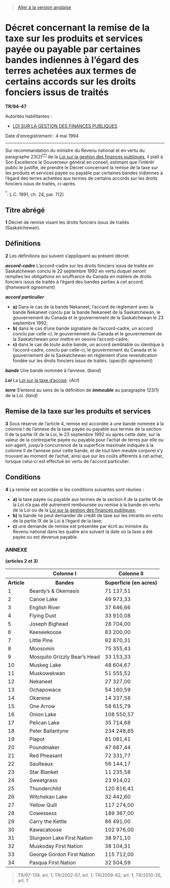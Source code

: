 > [Aller à la version anglaise](/en/Regulations/Statutory%20Instruments/94/47.md)

# Décret concernant la remise de la taxe sur les produits et services payée ou payable par certaines bandes indiennes à l’égard des terres achetées aux termes de certains accords sur les droits fonciers issus de traités

**TR/94-47**

Autorités habilitantes : 
- [LOI SUR LA GESTION DES FINANCES PUBLIQUES](/fr/Lois/Lois%20révisées%20du%20Canada/F/F-11.md)

Date d'enregistrement : 4 mai 1994

----------

Sur recommandation du ministre du Revenu national et en vertu du paragraphe 23(2)<sup><a href='#nbp_SI-94-47_f_hq_4880'>[*]</a></sup> de la [Loi sur la gestion des finances publiques](/fr/Lois/Lois%20révisées%20du%20Canada/F/F-11.md), il plaît à Son Excellence le Gouverneur général en conseil, estimant que l’intérêt public le justifie, de prendre le Décret concernant la remise de la taxe sur les produits et services payée ou payable par certaines bandes indiennes à l’égard des terres achetées aux termes de certains accords sur les droits fonciers issus de traités, ci-après.

<a name='nbp_SI-94-47_f_hq_4880'><sup>*</sup></a>: L.C. 1991, ch. 24, par. 7(2)<br />




## Titre abrégé


**1** Décret de remise visant les droits fonciers issus de traités (Saskatchewan).




## Définitions


**2** Les définitions qui suivent s’appliquent au présent décret.

***accord-cadre*** L’accord-cadre sur les droits fonciers issus de traités en Saskatchewan conclu le 22 septembre 1992 en vertu duquel seront remplies les obligations en souffrance du Canada en matière de droits fonciers issus de traités à l’égard des bandes parties à cet accord. (*framework agreement*)

***accord particulier***
- **a)** Dans le cas de la bande Nekaneet, l’accord de règlement avec la bande Nekaneet conclu par la bande Nekaneet de la Saskatchewan, le gouvernement du Canada et le gouvernement de la Saskatchewan le 23 septembre 1992;
- **b)** dans le cas d’une bande signataire de l’accord-cadre, un accord conclu par celle-ci, le gouvernement du Canada et le gouvernement de la Saskatchewan pour mettre en oeuvre l’accord-cadre;
- **c)** dans le cas de toute autre bande, un accord semblable ou identique à l’accord-cadre, conclu par celle-ci, le gouvernement du Canada et le gouvernement de la Saskatchewan en règlement d’une revendication fondée sur les droits fonciers issus de traités. (*specific agreement*)

***bande*** Une bande nommée à l’annexe. (*band*)

***Loi*** La [Loi sur la taxe d’accise](/fr/Lois/Lois%20révisées%20du%20Canada/E/E-15.md). (*Act*)

***terre*** S’entend au sens de la définition de ***immeuble*** au paragraphe 123(1) de la Loi. (*land*)




## Remise de la taxe sur les produits et services


**3** Sous réserve de l’article 4, remise est accordée à une bande nommée à la colonne I de l’annexe de la taxe payée ou payable aux termes de la section II de la partie IX de la Loi, le 23 septembre 1992 ou après cette date, sur la valeur de la contrepartie payée ou payable pour l’achat de terres par elle ou son agent, jusqu’à concurrence de la superficie maximale indiquée à la colonne II de l’annexe pour cette bande, et de tout bien meuble corporel s’y trouvant au moment de l’achat, ainsi que sur les coûts afférents à cet achat, lorsque celui-ci est effectué en vertu de l’accord particulier.




## Conditions


**4** La remise est accordée si les conditions suivantes sont réunies :
- **a)** la taxe payée ou payable aux termes de la section II de la partie IX de la Loi n’a pas été autrement remboursée ou remise à la bande en vertu de la Loi ou de la [Loi sur la gestion des finances publiques](/fr/Lois/Lois%20révisées%20du%20Canada/F/F-11.md);
- **b)** la bande ne peut demander de crédit de taxe sur les intrants en vertu de la partie IX de la Loi à l’égard de la taxe;
- **c)** une demande de remise est présentée par écrit au ministre du Revenu national dans les quatre ans suivant la date où la taxe a été payée ou est devenue payable.




### **ANNEXE** 
**(articles 2 et 3)**
<table>
<tr>
<th></th>
<th>Colonne I</th>
<th>Colonne II</th>
</tr>
<tr>
<th>Article</th>
<th>Bandes</th>
<th>Superficie (en acres)</th>
</tr>
<tr>
<td>1</td>
<td>Beardy’s & Okemasis</td>
<td>71 137,51</td>
</tr>
<tr>
<td>2</td>
<td>Canoe Lake</td>
<td>49 973,33</td>
</tr>
<tr>
<td>3</td>
<td>English River</td>
<td>37 646,66</td>
</tr>
<tr>
<td>4</td>
<td>Flying Dust</td>
<td>33 910,08</td>
</tr>
<tr>
<td>5</td>
<td>Joseph Bighead</td>
<td>28 704,00</td>
</tr>
<tr>
<td>6</td>
<td>Keeseekoose</td>
<td>83 200,00</td>
</tr>
<tr>
<td>7</td>
<td>Little Pine</td>
<td>92 870,31</td>
</tr>
<tr>
<td>8</td>
<td>Moosomin</td>
<td>75 355,43</td>
</tr>
<tr>
<td>9</td>
<td>Mosquito Grizzly Bear’s Head</td>
<td>33 153,33</td>
</tr>
<tr>
<td>10</td>
<td>Muskeg Lake</td>
<td>48 604,67</td>
</tr>
<tr>
<td>11</td>
<td>Muskowekwan</td>
<td>51 555,52</td>
</tr>
<tr>
<td>12</td>
<td>Nekaneet</td>
<td>27 327,00</td>
</tr>
<tr>
<td>13</td>
<td>Ochapowace</td>
<td>54 160,59</td>
</tr>
<tr>
<td>14</td>
<td>Okanese</td>
<td>14 337,58</td>
</tr>
<tr>
<td>15</td>
<td>One Arrow</td>
<td>58 615,79</td>
</tr>
<tr>
<td>16</td>
<td>Onion Lake</td>
<td>108 550,57</td>
</tr>
<tr>
<td>17</td>
<td>Pelican Lake</td>
<td>35 714,68</td>
</tr>
<tr>
<td>18</td>
<td>Peter Ballantyne</td>
<td>234 248,85</td>
</tr>
<tr>
<td>19</td>
<td>Piapot</td>
<td>81 081,41</td>
</tr>
<tr>
<td>20</td>
<td>Poundmaker</td>
<td>47 687,44</td>
</tr>
<tr>
<td>21</td>
<td>Red Pheasant</td>
<td>72 331,77</td>
</tr>
<tr>
<td>22</td>
<td>Saulteaux</td>
<td>56 144,17</td>
</tr>
<tr>
<td>23</td>
<td>Star Blanket</td>
<td>11 235,58</td>
</tr>
<tr>
<td>24</td>
<td>Sweetgrass</td>
<td>23 914,02</td>
</tr>
<tr>
<td>25</td>
<td>Thunderchild</td>
<td>120 816,41</td>
</tr>
<tr>
<td>26</td>
<td>Witchekan Lake</td>
<td>32 442,60</td>
</tr>
<tr>
<td>27</td>
<td>Yellow Quill</td>
<td>117 274,00</td>
</tr>
<tr>
<td>28</td>
<td>Cowessess</td>
<td>189 367,00</td>
</tr>
<tr>
<td>29</td>
<td>Carry the Kettle</td>
<td>86 491,00</td>
</tr>
<tr>
<td>30</td>
<td>Kawacatoose</td>
<td>102 976,00</td>
</tr>
<tr>
<td>31</td>
<td>Sturgeon Lake First Nation</td>
<td>38 971,10</td>
</tr>
<tr>
<td>32</td>
<td>Muskoday First Nation</td>
<td>38 104,31</td>
</tr>
<tr>
<td>33</td>
<td>George Gordon First Nation</td>
<td>115 712,00</td>
</tr>
<tr>
<td>34</td>
<td>Pasqua First Nation</td>
<td>32 504,59</td>
</tr>
</table>

> TR/97-139, art. 1; TR/2002-67, art. 1; TR/2008-82, art. 1; TR/2010-26, art. 1.


